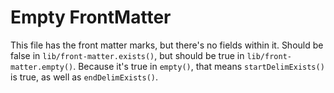 ---
---
# Empty FrontMatter

This file has the front matter marks,
but there's no fields within it.
Should be false in `lib/front-matter.exists()`,
but should be true in `lib/front-matter.empty()`.
Because it's true in `empty()`,
that means `startDelimExists()` is true,
as well as `endDelimExists()`.
